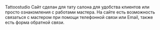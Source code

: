 Tattoostudio
Сайт сделан для тату салона для удобства клиентов или просто ознакомления с работами мастера. На сайте есть возможность связаться с мастером при помощи телефонной связи или Email, также есть форма обратной связи.
